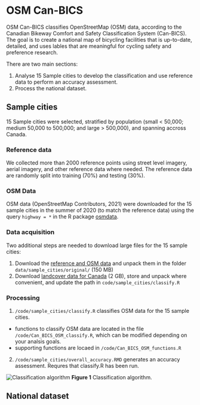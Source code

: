# OSM Can-BICS

OSM Can-BICS classifies OpenStreetMap (OSM) data, according to the Canadian Bikeway Comfort and Safety Classification System (Can-BICS). The goal is to create a national map of bicycling facilities that is up-to-date, detailed, and uses lables that are meaningful for cycling safety and preference research.

There are two main sections:
1. Analyse 15 Sample cities to develop the classification and use reference data to perform an accuracy assessment.
2. Process the national dataset.

## Sample cities
15 Sample cities were selected, stratified by population (small < 50,000; medium 50,000 to 500,000; and large > 500,000), and spanning accross Canada. 

### Reference data
We collected more than 2000 reference points using street level imagery, aerial imagery, and other reference data where needed. The reference data are randomly split into training (70%) and testing (30%).

### OSM Data
OSM data (OpenStreetMap Contributors, 2021) were downloaded for the 15 sample cities in the summer of 2020 (to match the reference data) using the query `highway = *` in the R package [osmdata](https://cran.r-project.org/web/packages/osmdata/index.html).

### Data acquisition
Two additional steps are needed to download large files for the 15 sample cities:
1. Download the [reference and OSM data](HERE) and unpack them in the folder `data/sample_cities/original/` (150 MB)
2. Download [landcover data for Canada](https://ftp.maps.canada.ca/pub/nrcan_rncan/Land-cover_Couverture-du-sol/canada-landcover_canada-couverture-du-sol/CanadaLandcover2015.zip) (2 GB), store and unpack where convenient, and update the path in `code/sample_cities/classify.R`

### Processing
1. `/code/sample_cities/classify.R` classifies OSM data for the 15 sample cities.
  * functions to classify OSM data are located in the file `/code/Can_BICS_OSM_classify.R`, which can be modified depending on your analsis goals.
  * supporting functions are locaed in `/code/Can_BICS_OSM_functions.R`
2. `/code/sample_cities/overall_accuracy.RMD` generates an accuracy assessment. Requres that classify.R has been run.

![Classification algorithm](figures/classifiation.png?raw=true "Classification algorithm")
**Figure 1** Classification algorithm.

## National dataset